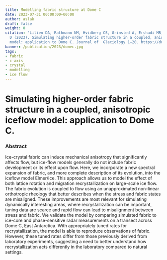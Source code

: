 ```yaml
---
title: Modelling fabric structure at Dome C
date: 2023-07-31 00:00:00+00:00
author: aslak
draft: false
weight: 0
citation: 'Lilien DA, Rathmann NM, Hvidberg CS, Grinsted A, Ershadi MR, Drews R, Dahl-Jensen
  D (2023). Simulating higher-order fabric structure in a coupled, anisotropic iceflow
  model: application to Dome C. Journal of  Glaciology 1–20. https://doi.org/10.1017/jog.2023.78'
banner: /publication/2023/domec.jpg
tags:
- fabric
- c-axis
- crystal
- modelling
- ice flow
---
```


# Simulating higher-order fabric structure in a coupled, anisotropic iceflow model: application to Dome C.

<!-- more -->
### Abstract
Ice-crystal fabric can induce mechanical anisotropy that significantly affects flow, but ice-flow models generally do not include fabric development or its effect upon flow. Here, we incorporate a new spectral expansion of fabric, and more complete description of its evolution, into the iceflow model Elmer/Ice. This approach allows us to model the effect of both lattice rotation and migration recrystallization on large-scale ice flow. The fabric evolution is coupled to flow using an unapproximated non-linear orthotropic rheology that better describes when the stress and fabric states are misaligned. These improvements are most relevant for simulating dynamically interesting areas, where recrystallization can be important, tuning data are scarce and rapid flow can lead to misalignment between stress and fabric. We validate the model by comparing simulated fabric to ice-core and phase-sensitive radar measurements on a transect across Dome C, East Antarctica. With appropriately tuned rates for recrystallization, the model is able to reproduce observations of fabric. However, these tuned rates differ from those previously derived from laboratory experiments, suggesting a need to better understand how recrystallization acts differently in the laboratory compared to natural settings.